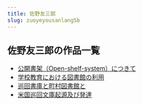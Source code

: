 ```yaml
---
title: 佐野友三郎
slug: zuoyeyousanlang5b
---
```


## 佐野友三郎の作品一覧

- [公開書架（Open-shelf-system）につきて](gongkaishujiaopenshelfsystemnitsukite1c)
- [学校教育における図書館の利用](xuexiaojiaoyuniokerutushuguannoliyong39)
- [巡回書庫と町村図書館と](xunhuishukutotingcuntushuguanto31)
- [米国巡回文庫起源及び発達](miguoxunhuiwenkuqiyuanjibifada09)
